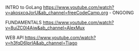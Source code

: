 INTRO to GoLang
https://www.youtube.com/watch?v=akosxcqJorU&ab_channel=freeCodeCamp.org - ONGOING

FUNDAMENTALS
https://www.youtube.com/watch?v=8uiZC0l4Ajw&ab_channel=AlexMux

WEB API
https://www.youtube.com/watch?v=h3fqD6IprIA&ab_channel=Tiago
